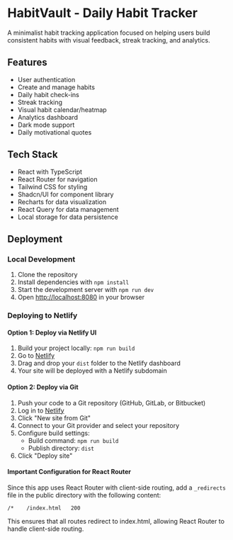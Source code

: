 
# HabitVault - Daily Habit Tracker

A minimalist habit tracking application focused on helping users build consistent habits with visual feedback, streak tracking, and analytics.

## Features

- User authentication
- Create and manage habits
- Daily habit check-ins
- Streak tracking
- Visual habit calendar/heatmap
- Analytics dashboard
- Dark mode support
- Daily motivational quotes

## Tech Stack

- React with TypeScript
- React Router for navigation
- Tailwind CSS for styling
- Shadcn/UI for component library
- Recharts for data visualization
- React Query for data management
- Local storage for data persistence

## Deployment

### Local Development

1. Clone the repository
2. Install dependencies with `npm install`
3. Start the development server with `npm run dev`
4. Open [http://localhost:8080](http://localhost:8080) in your browser

### Deploying to Netlify

#### Option 1: Deploy via Netlify UI

1. Build your project locally: `npm run build`
2. Go to [Netlify](https://app.netlify.com/)
3. Drag and drop your `dist` folder to the Netlify dashboard
4. Your site will be deployed with a Netlify subdomain

#### Option 2: Deploy via Git

1. Push your code to a Git repository (GitHub, GitLab, or Bitbucket)
2. Log in to [Netlify](https://app.netlify.com/)
3. Click "New site from Git"
4. Connect to your Git provider and select your repository
5. Configure build settings:
   - Build command: `npm run build`
   - Publish directory: `dist`
6. Click "Deploy site"

#### Important Configuration for React Router

Since this app uses React Router with client-side routing, add a `_redirects` file in the public directory with the following content:

```
/*    /index.html   200
```

This ensures that all routes redirect to index.html, allowing React Router to handle client-side routing.
